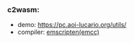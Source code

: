 ### c2wasm:
- demo: https://pc.aoi-lucario.org/utils/
- compiler: [emscripten(emcc)](https://github.com/kripken/emscripten/wiki)
